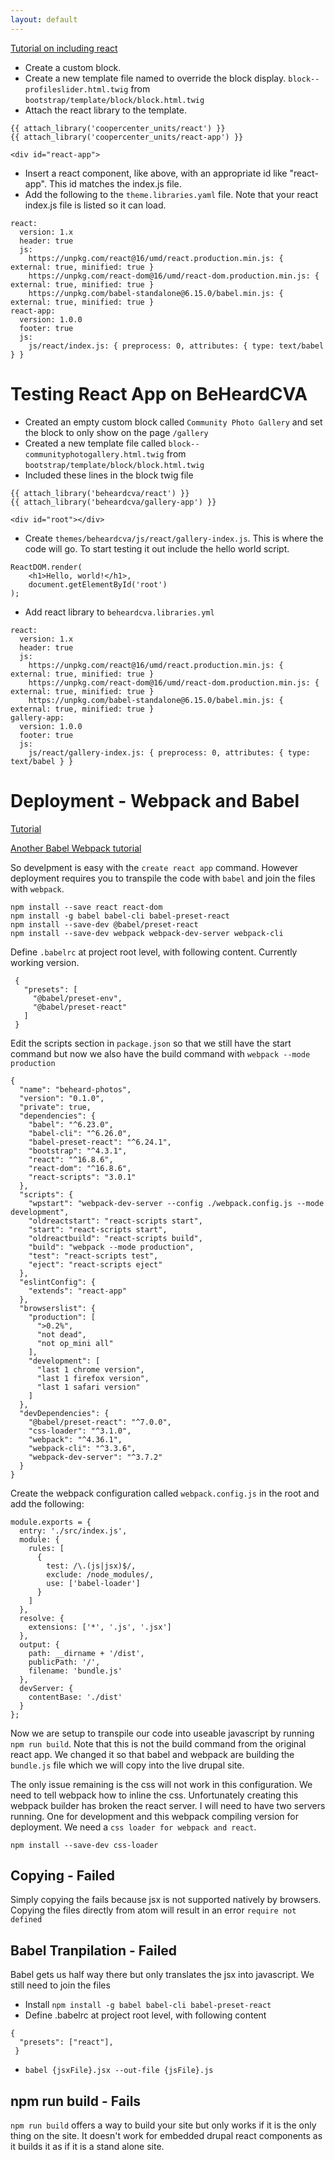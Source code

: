 ```yaml
---
layout: default
---
```


[Tutorial on including react](https://drupalize.me/tutorial/connect-react-drupal-theme?p=3253)

- Create a custom block.
- Create a new template file named to override the block display. `block--profileslider.html.twig` from `bootstrap/template/block/block.html.twig`
- Attach the react library to the template.

```
{{ attach_library('coopercenter_units/react') }}
{{ attach_library('coopercenter_units/react-app') }}

<div id="react-app">
```
- Insert a react component, like above, with an appropriate id like "react-app". This id matches the index.js file.
- Add the following to the `theme.libraries.yaml` file. Note that your react index.js file is listed so it can load.

```
react:
  version: 1.x
  header: true
  js:
    https://unpkg.com/react@16/umd/react.production.min.js: { external: true, minified: true }
    https://unpkg.com/react-dom@16/umd/react-dom.production.min.js: { external: true, minified: true }
    https://unpkg.com/babel-standalone@6.15.0/babel.min.js: { external: true, minified: true }
react-app:
  version: 1.0.0
  footer: true
  js:
    js/react/index.js: { preprocess: 0, attributes: { type: text/babel } }
```

# Testing React App on BeHeardCVA

- Created an empty custom block called `Community Photo Gallery` and set the block to only show on the page `/gallery`
- Created a new template file called `block--communityphotogallery.html.twig` from `bootstrap/template/block/block.html.twig`
- Included these lines in the block twig file

```
{{ attach_library('beheardcva/react') }}
{{ attach_library('beheardcva/gallery-app') }}

<div id="root"></div>
```

- Create `themes/beheardcva/js/react/gallery-index.js`. This is where the code will go. To start testing it out include the hello world script.
```
ReactDOM.render(
    <h1>Hello, world!</h1>,
    document.getElementById('root')
);

```
- Add react library to `beheardcva.libraries.yml`

```
react:
  version: 1.x
  header: true
  js:
    https://unpkg.com/react@16/umd/react.production.min.js: { external: true, minified: true }
    https://unpkg.com/react-dom@16/umd/react-dom.production.min.js: { external: true, minified: true }
    https://unpkg.com/babel-standalone@6.15.0/babel.min.js: { external: true, minified: true }
gallery-app:
  version: 1.0.0
  footer: true
  js:
    js/react/gallery-index.js: { preprocess: 0, attributes: { type: text/babel } }
```

# Deployment - Webpack and Babel

[Tutorial](https://www.robinwieruch.de/minimal-react-webpack-babel-setup/)

[Another Babel Webpack tutorial](https://www.valentinog.com/blog/babel/)

So develpment is easy with the `create react app` command. However deployment requires you to transpile the code with `babel` and join the files with `webpack`.

```
npm install --save react react-dom
npm install -g babel babel-cli babel-preset-react
npm install --save-dev @babel/preset-react
npm install --save-dev webpack webpack-dev-server webpack-cli
```

Define `.babelrc` at project root level, with following content. Currently working version.

```
 {
   "presets": [
     "@babel/preset-env",
     "@babel/preset-react"
   ]
 }
 ```

Edit the scripts section in `package.json` so that we still have the start command but now we also have the build command with `webpack --mode production`
```
{
  "name": "beheard-photos",
  "version": "0.1.0",
  "private": true,
  "dependencies": {
    "babel": "^6.23.0",
    "babel-cli": "^6.26.0",
    "babel-preset-react": "^6.24.1",
    "bootstrap": "^4.3.1",
    "react": "^16.8.6",
    "react-dom": "^16.8.6",
    "react-scripts": "3.0.1"
  },
  "scripts": {
    "wpstart": "webpack-dev-server --config ./webpack.config.js --mode development",
    "oldreactstart": "react-scripts start",
    "start": "react-scripts start",
    "oldreactbuild": "react-scripts build",
    "build": "webpack --mode production",
    "test": "react-scripts test",
    "eject": "react-scripts eject"
  },
  "eslintConfig": {
    "extends": "react-app"
  },
  "browserslist": {
    "production": [
      ">0.2%",
      "not dead",
      "not op_mini all"
    ],
    "development": [
      "last 1 chrome version",
      "last 1 firefox version",
      "last 1 safari version"
    ]
  },
  "devDependencies": {
    "@babel/preset-react": "^7.0.0",
    "css-loader": "^3.1.0",
    "webpack": "^4.36.1",
    "webpack-cli": "^3.3.6",
    "webpack-dev-server": "^3.7.2"
  }
}
```

Create the webpack configuration called `webpack.config.js` in the root and add the following:
```
module.exports = {
  entry: './src/index.js',
  module: {
    rules: [
      {
        test: /\.(js|jsx)$/,
        exclude: /node_modules/,
        use: ['babel-loader']
      }
    ]
  },
  resolve: {
    extensions: ['*', '.js', '.jsx']
  },
  output: {
    path: __dirname + '/dist',
    publicPath: '/',
    filename: 'bundle.js'
  },
  devServer: {
    contentBase: './dist'
  }
};
```

Now we are setup to transpile our code into useable javascript by running `npm run build`. Note that this is not the build command from the original react app. We changed it so that babel and webpack are building the `bundle.js` file which we will copy into the live drupal site.  

The only issue remaining is the css will not work in this configuration. We need to tell webpack how to inline the css. Unfortunately creating this webpack builder has broken the react server. I will need to have two servers running. One for development and this webpack compiling version for deployment. We need a `css loader for webpack and react`.

```
npm install --save-dev css-loader

```


## Copying - Failed
Simply copying the fails because jsx is not supported natively by browsers. Copying the files directly from atom will result in an error `require not defined`

## Babel Tranpilation - Failed

Babel gets us half way there but only translates the jsx into javascript. We still need to join the files

- Install `npm install -g babel babel-cli babel-preset-react`
- Define .babelrc at project root level, with following content
```
{
  "presets": ["react"],
 }
 ```
- `babel {jsxFile}.jsx --out-file {jsFile}.js`

## npm run build - Fails

`npm run build` offers a way to build your site but only works if it is the only thing on the site. It doesn't work for embedded drupal react components as it builds it as if it is a stand alone site.

